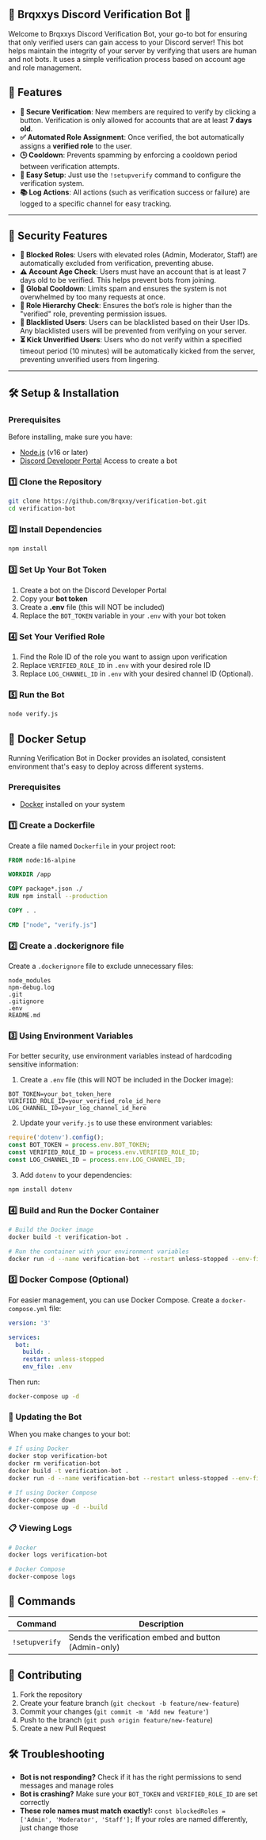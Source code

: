 **🎉 Brqxxys Discord Verification Bot 🎉**
---
Welcome to Brqxxys Discord Verification Bot, your go-to bot for ensuring that only verified users can gain access to your Discord server! This bot helps maintain the integrity of your server by verifying that users are human and not bots. It uses a simple verification process based on account age and role management.

## 🚀 **Features**
- **🔐 Secure Verification**: New members are required to verify by clicking a button. Verification is only allowed for accounts that are at least **7 days old**.
- **✅ Automated Role Assignment**: Once verified, the bot automatically assigns a **verified role** to the user.
- **🕒 Cooldown**: Prevents spamming by enforcing a cooldown period between verification attempts.
- **🔧 Easy Setup**: Just use the `!setupverify` command to configure the verification system.
- **📚 Log Actions**: All actions (such as verification success or failure) are logged to a specific channel for easy tracking.
---
## 🔐 **Security Features**
- **🚫 Blocked Roles**: Users with elevated roles (Admin, Moderator, Staff) are automatically excluded from verification, preventing abuse.
- **⚠️ Account Age Check**: Users must have an account that is at least 7 days old to be verified. This helps prevent bots from joining.
- **🔄 Global Cooldown**: Limits spam and ensures the system is not overwhelmed by too many requests at once.
- **🔑 Role Hierarchy Check**: Ensures the bot’s role is higher than the "verified" role, preventing permission issues.
- **🛑 Blacklisted Users**: Users can be blacklisted based on their User IDs. Any blacklisted users will be prevented from verifying on your server.
- **⏳ Kick Unverified Users**: Users who do not verify within a specified timeout period (10 minutes) will be automatically kicked from the server, preventing unverified users from lingering.

---

## 🛠 **Setup & Installation**

### **Prerequisites**
Before installing, make sure you have:
* [Node.js](https://nodejs.org/) (v16 or later)
* [Discord Developer Portal](https://discord.com/developers/applications) Access to create a bot

### **1️⃣ Clone the Repository**
```sh
git clone https://github.com/Brqxxy/verification-bot.git
cd verification-bot
```
### 2️⃣ Install Dependencies
```sh
npm install
```
### 3️⃣ Set Up Your Bot Token
1. Create a bot on the Discord Developer Portal
2. Copy your **bot token**
3. Create a **.env** file (this will NOT be included)
4. Replace the `BOT_TOKEN` variable in your `.env` with your bot token
### 4️⃣ Set Your Verified Role
1. Find the Role ID of the role you want to assign upon verification
2. Replace `VERIFIED_ROLE_ID` in `.env` with your desired role ID
3. Replace `LOG_CHANNEL_ID` in `.env` with your desired channel ID (Optional).
### 5️⃣ Run the Bot
```sh
node verify.js
```
## 🐳 Docker Setup
Running Verification Bot in Docker provides an isolated, consistent environment that's easy to deploy across different systems.

### Prerequisites
* [Docker](https://www.docker.com/get-started) installed on your system

### 1️⃣ Create a Dockerfile
Create a file named `Dockerfile` in your project root:

```dockerfile
FROM node:16-alpine

WORKDIR /app

COPY package*.json ./
RUN npm install --production

COPY . .

CMD ["node", "verify.js"]
```

### 2️⃣ Create a .dockerignore file
Create a `.dockerignore` file to exclude unnecessary files:

```
node_modules
npm-debug.log
.git
.gitignore
.env
README.md
```

### 3️⃣ Using Environment Variables
For better security, use environment variables instead of hardcoding sensitive information:

1. Create a `.env` file (this will NOT be included in the Docker image):
```
BOT_TOKEN=your_bot_token_here
VERIFIED_ROLE_ID=your_verified_role_id_here
LOG_CHANNEL_ID=your_log_channel_id_here
```

2. Update your `verify.js` to use these environment variables:
```javascript
require('dotenv').config();
const BOT_TOKEN = process.env.BOT_TOKEN;
const VERIFIED_ROLE_ID = process.env.VERIFIED_ROLE_ID;
const LOG_CHANNEL_ID = process.env.LOG_CHANNEL_ID;
```

3. Add `dotenv` to your dependencies:
```sh
npm install dotenv
```

### 4️⃣ Build and Run the Docker Container
```sh
# Build the Docker image
docker build -t verification-bot .

# Run the container with your environment variables
docker run -d --name verification-bot --restart unless-stopped --env-file .env verification-bot
```

### 5️⃣ Docker Compose (Optional)
For easier management, you can use Docker Compose. Create a `docker-compose.yml` file:

```yaml
version: '3'

services:
  bot:
    build: .
    restart: unless-stopped
    env_file: .env
```

Then run:
```sh
docker-compose up -d
```

### 🔄 Updating the Bot
When you make changes to your bot:

```sh
# If using Docker
docker stop verification-bot
docker rm verification-bot
docker build -t verification-bot .
docker run -d --name verification-bot --restart unless-stopped --env-file .env verification-bot

# If using Docker Compose
docker-compose down
docker-compose up -d --build
```

### 📋 Viewing Logs
```sh
# Docker
docker logs verification-bot

# Docker Compose
docker-compose logs
```
## 🔧 Commands
| Command | Description |
|---------|-------------|
| `!setupverify` | Sends the verification embed and button (Admin-only) |
## 🤝 Contributing
1. Fork the repository
2. Create your feature branch (`git checkout -b feature/new-feature`)
3. Commit your changes (`git commit -m 'Add new feature'`)
4. Push to the branch (`git push origin feature/new-feature`)
5. Create a new Pull Request
## 🛠 Troubleshooting
* **Bot is not responding?** Check if it has the right permissions to send messages and manage roles
* **Bot is crashing?** Make sure your `BOT_TOKEN` and `VERIFIED_ROLE_ID` are set correctly
* **These role names must match exactly!:** `const blockedRoles = ['Admin', 'Moderator', 'Staff'];` If your roles are named differently, just change those
